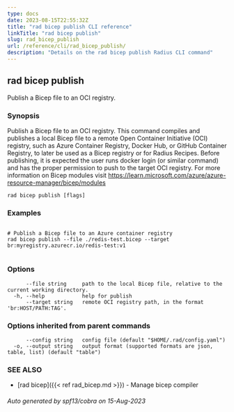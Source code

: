 ```yaml
---
type: docs
date: 2023-08-15T22:55:32Z
title: "rad bicep publish CLI reference"
linkTitle: "rad bicep publish"
slug: rad_bicep_publish
url: /reference/cli/rad_bicep_publish/
description: "Details on the rad bicep publish Radius CLI command"
---
```

## rad bicep publish

Publish a Bicep file to an OCI registry.

### Synopsis

Publish a Bicep file to an OCI registry.
This command compiles and publishes a local Bicep file to a remote Open Container Initiative (OCI) registry, such as Azure Container Registry, Docker Hub, or GitHub Container Registry, to later be used as a Bicep registry or for Radius Recipes.
Before publishing, it is expected the user runs docker login (or similar command) and has the proper permission to push to the target OCI registry.
For more information on Bicep modules visit https://learn.microsoft.com/azure/azure-resource-manager/bicep/modules
		

```
rad bicep publish [flags]
```

### Examples

```

# Publish a Bicep file to an Azure container registry
rad bicep publish --file ./redis-test.bicep --target br:myregistry.azurecr.io/redis-test:v1
		
```

### Options

```
      --file string     path to the local Bicep file, relative to the current working directory.
  -h, --help            help for publish
      --target string   remote OCI registry path, in the format 'br:HOST/PATH:TAG'.
```

### Options inherited from parent commands

```
      --config string   config file (default "$HOME/.rad/config.yaml")
  -o, --output string   output format (supported formats are json, table, list) (default "table")
```

### SEE ALSO

* [rad bicep]({{< ref rad_bicep.md >}})	 - Manage bicep compiler

###### Auto generated by spf13/cobra on 15-Aug-2023
